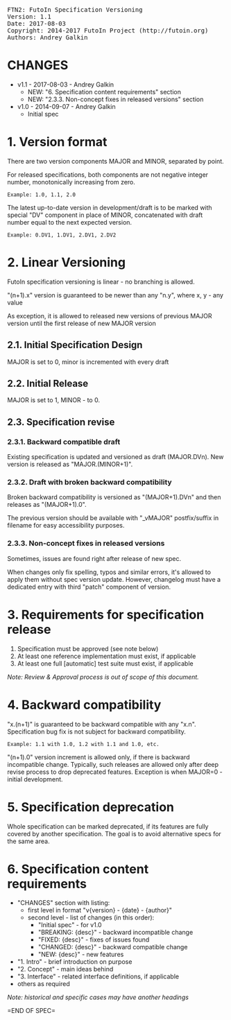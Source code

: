 <pre>
FTN2: FutoIn Specification Versioning
Version: 1.1
Date: 2017-08-03
Copyright: 2014-2017 FutoIn Project (http://futoin.org)
Authors: Andrey Galkin
</pre>

# CHANGES

* v1.1 - 2017-08-03 - Andrey Galkin
    - NEW: "6. Specification content requirements" section
    - NEW: "2.3.3. Non-concept fixes in released versions" section
* v1.0 - 2014-09-07 - Andrey Galkin
    - Initial spec

# 1. Version format

There are two version components MAJOR and MINOR, separated by point.

For released specifications, both components are not negative integer number, monotonically increasing from zero.

    Example: 1.0, 1.1, 2.0


The latest up-to-date version in development/draft is to be marked with special "DV" component in place of MINOR, concatenated with draft number equal to the next
expected version.

    Example: 0.DV1, 1.DV1, 2.DV1, 2.DV2



# 2. Linear Versioning

FutoIn specification versioning is linear - no branching is allowed.

"(n+1).x" version is guaranteed to be newer than any "n.y", where x, y - any value

As exception, it is allowed to released new versions of previous MAJOR version until the first release of new MAJOR version

## 2.1. Initial Specification Design

MAJOR is set to 0, minor is incremented with every draft

## 2.2. Initial Release

MAJOR is set to 1, MINOR - to 0.

## 2.3. Specification revise

### 2.3.1. Backward compatible draft
Existing specification is updated and versioned as draft (MAJOR.DVn).
New version is released as "MAJOR.(MINOR+1)".

### 2.3.2. Draft with broken backward compatibility
Broken backward compatibility is versioned as "(MAJOR+1).DVn" and then releases as "(MAJOR+1).0".

The previous version should be available with "_vMAJOR" postfix/suffix in filename for easy accessibility purposes.

### 2.3.3. Non-concept fixes in released versions
Sometimes, issues are found right after release of new spec.

When changes only fix spelling, typos and similar errors, it's allowed
to apply them without spec version update. However, changelog must
have a dedicated entry with third "patch" component of version.


# 3. Requirements for specification release

1. Specification must be approved (see note below)
2. At least one reference implementation must exist, if applicable
3. At least one full [automatic] test suite must exist, if applicable

*Note: Review & Approval process is out of scope of this document.*

# 4. Backward compatibility

"x.(n+1)" is guaranteed to be backward compatible with any "x.n". Specification bug fix is not subject for backward compatibility.

    Example: 1.1 with 1.0, 1.2 with 1.1 and 1.0, etc.


"(n+1).0" version increment is allowed only, if there is backward incompatible change.
Typically, such releases are allowed only after deep revise process to drop deprecated features.
Exception is when MAJOR=0 - initial development.



# 5. Specification deprecation

Whole specification can be marked deprecated, if its features are fully covered by another specification.
The goal is to avoid alternative specs for the same area.

# 6. Specification content requirements

* "CHANGES" section with listing:
    - first level in format "v{version} - {date} - {author}"
    - second level - list of changes (in this order):
        - "Initial spec" - for v1.0
        - "BREAKING: {desc}" - backward incompatible change
        - "FIXED: {desc}" - fixes of issues found
        - "CHANGED: {desc}" - backward compatible change
        - "NEW: {desc}" - new features
* "1. Intro" - brief introduction on purpose
* "2. Concept" - main ideas behind
* "3. Interface" - related interface definitions, if applicable
* others as required

*Note: historical and specific cases may have another headings*



=END OF SPEC=
